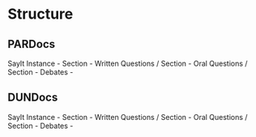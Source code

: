# Structure

## PARDocs

SayIt Instance - <PAR Session Info>
Section - Written Questions / <Question a-z>
Section - Oral Questions / <Question a-z>
Section - Debates - <Sitting Date>

## DUNDocs

SayIt Instance - <DUN Session Info>
Section - Written Questions / <Question a-z>
Section - Oral Questions / <Question a-z>
Section - Debates - <Sitting Date>